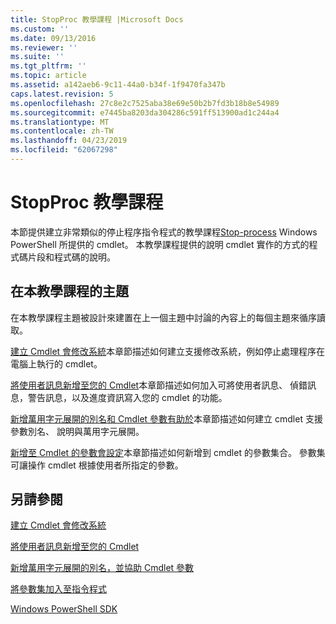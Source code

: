 ```yaml
---
title: StopProc 教學課程 |Microsoft Docs
ms.custom: ''
ms.date: 09/13/2016
ms.reviewer: ''
ms.suite: ''
ms.tgt_pltfrm: ''
ms.topic: article
ms.assetid: a142aeb6-9c11-44a0-b34f-1f9470fa347b
caps.latest.revision: 5
ms.openlocfilehash: 27c8e2c7525aba38e69e50b2b7fd3b18b8e54989
ms.sourcegitcommit: e7445ba8203da304286c591ff513900ad1c244a4
ms.translationtype: MT
ms.contentlocale: zh-TW
ms.lasthandoff: 04/23/2019
ms.locfileid: "62067298"
---
```

# <a name="stopproc-tutorial"></a>StopProc 教學課程

本節提供建立非常類似的停止程序指令程式的教學課程[Stop-process](/powershell/module/Microsoft.PowerShell.Management/Stop-Process) Windows PowerShell 所提供的 cmdlet。 本教學課程提供的說明 cmdlet 實作的方式的程式碼片段和程式碼的說明。

## <a name="topics-in-this-tutorial"></a>在本教學課程的主題

在本教學課程主題被設計來建置在上一個主題中討論的內容上的每個主題來循序讀取。

[建立 Cmdlet 會修改系統](./creating-a-cmdlet-that-modifies-the-system.md)本章節描述如何建立支援修改系統，例如停止處理程序在電腦上執行的 cmdlet。

[將使用者訊息新增至您的 Cmdlet](./adding-user-messages-to-your-cmdlet.md)本章節描述如何加入可將使用者訊息、 偵錯訊息，警告訊息，以及進度資訊寫入您的 cmdlet 的功能。

[新增萬用字元展開的別名和 Cmdlet 參數有助於](./adding-aliases-wildcard-expansion-and-help-to-cmdlet-parameters.md)本章節描述如何建立 cmdlet 支援參數別名、 說明與萬用字元展開。

[新增至 Cmdlet 的參數會設定](./adding-parameter-sets-to-a-cmdlet.md)本章節描述如何新增到 cmdlet 的參數集合。 參數集可讓操作 cmdlet 根據使用者所指定的參數。

## <a name="see-also"></a>另請參閱

[建立 Cmdlet 會修改系統](./creating-a-cmdlet-that-modifies-the-system.md)

[將使用者訊息新增至您的 Cmdlet](./adding-user-messages-to-your-cmdlet.md)

[新增萬用字元展開的別名，並協助 Cmdlet 參數](./adding-aliases-wildcard-expansion-and-help-to-cmdlet-parameters.md)

[將參數集加入至指令程式](./adding-parameter-sets-to-a-cmdlet.md)

[Windows PowerShell SDK](../windows-powershell-reference.md)
